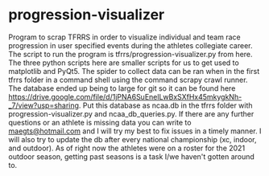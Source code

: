 # progression-visualizer
Program to scrap TFRRS in order to visualize individual and team race progression in user specified events during the athletes collegiate career. The script to run the program is tfrrs/progression-visualizer.py from here. The three python scripts here are smaller scripts for us to get used to matplotlib and PyQt5. The spider to collect data can be ran when in the first tfrrs folder in a command shell using the command   scrapy crawl runner. The database ended up being to large for git so it can be found here https://drive.google.com/file/d/1jPNA6SuEnelLwBxSXfHx45mkygkNh-_7/view?usp=sharing. Put this database as ncaa.db in the tfrrs folder with progression-visualizer.py and ncaa_db_queries.py. If there are any further questions or an athlete is missing data you can write to maegts@hotmail.com and I will try my best to fix issues in a timely manner. I will also try to update the db after every national championship (xc, indoor, and outdoor). As of right now the athletes were on a roster for the 2021 outdoor season, getting past seasons is a task I/we haven't gotten around to.
